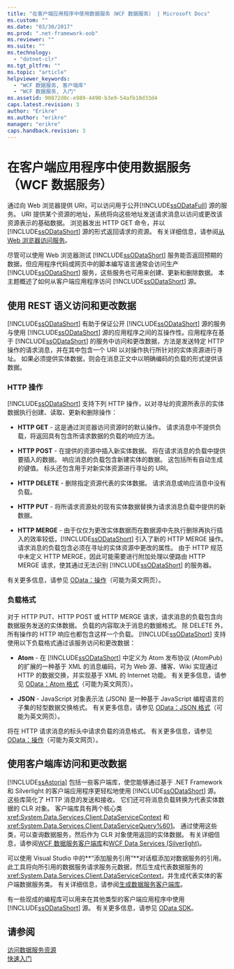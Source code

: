 ```yaml
---
title: "在客户端应用程序中使用数据服务（WCF 数据服务） | Microsoft Docs"
ms.custom: ""
ms.date: "03/30/2017"
ms.prod: ".net-framework-oob"
ms.reviewer: ""
ms.suite: ""
ms.technology: 
  - "dotnet-clr"
ms.tgt_pltfrm: ""
ms.topic: "article"
helpviewer_keywords: 
  - "WCF 数据服务, 客户端库"
  - "WCF 数据服务, 入门"
ms.assetid: 90872d0c-e989-4490-b3e9-54afb10d33d4
caps.latest.revision: 3
author: "Erikre"
ms.author: "erikre"
manager: "erikre"
caps.handback.revision: 3
---
```

# 在客户端应用程序中使用数据服务（WCF 数据服务）
通过向 Web 浏览器提供 URI，可以访问用于公开[!INCLUDE[ssODataFull](../../../../includes/ssodatafull-md.md)] 源的服务。  URI 提供某个资源的地址，系统将向这些地址发送请求消息以访问或更改该资源表示的基础数据。  浏览器发出 HTTP GET 命令，并以 [!INCLUDE[ssODataShort](../../../../includes/ssodatashort-md.md)] 源的形式返回请求的资源。  有关详细信息，请参阅[从 Web 浏览器访问服务](../../../../docs/framework/data/wcf/accessing-the-service-from-a-web-browser-wcf-data-services-quickstart.md)。  
  
 尽管可以使用 Web 浏览器测试 [!INCLUDE[ssODataShort](../../../../includes/ssodatashort-md.md)] 服务能否返回预期的数据，但应用程序代码或网页中的脚本编写语言通常会访问生产 [!INCLUDE[ssODataShort](../../../../includes/ssodatashort-md.md)] 服务，这些服务也可用来创建、更新和删除数据。  本主题概述了如何从客户端应用程序访问 [!INCLUDE[ssODataShort](../../../../includes/ssodatashort-md.md)] 源。  
  
## 使用 REST 语义访问和更改数据  
 [!INCLUDE[ssODataShort](../../../../includes/ssodatashort-md.md)] 有助于保证公开 [!INCLUDE[ssODataShort](../../../../includes/ssodatashort-md.md)] 源的服务与使用 [!INCLUDE[ssODataShort](../../../../includes/ssodatashort-md.md)] 源的应用程序之间的互操作性。应用程序在基于 [!INCLUDE[ssODataShort](../../../../includes/ssodatashort-md.md)] 的服务中访问和更改数据，方法是发送特定 HTTP 操作的请求消息，并在其中包含一个 URI 以对操作执行所针对的实体资源进行寻址。  如果必须提供实体数据，则会在消息正文中以明确编码的负载的形式提供该数据。  
  
### HTTP 操作  
 [!INCLUDE[ssODataShort](../../../../includes/ssodatashort-md.md)] 支持下列 HTTP 操作，以对寻址的资源所表示的实体数据执行创建、读取、更新和删除操作：  
  
-   **HTTP GET** \- 这是通过浏览器访问资源时的默认操作。  请求消息中不提供负载，将返回具有包含所请求数据的负载的响应方法。  
  
-   **HTTP POST** \- 在提供的资源中插入新实体数据。  将在请求消息的负载中提供要插入的数据。  响应消息的负载包含新建实体的数据。  这包括所有自动生成的键值。  标头还包含用于对新实体资源进行寻址的 URI。  
  
-   **HTTP DELETE** \- 删除指定资源代表的实体数据。  请求消息或响应消息中没有负载。  
  
-   **HTTP PUT** \- 将所请求资源处的现有实体数据替换为请求消息负载中提供的新数据。  
  
-   **HTTP MERGE** \- 由于仅仅为更改实体数据而在数据源中先执行删除再执行插入的效率较低，[!INCLUDE[ssODataShort](../../../../includes/ssodatashort-md.md)] 引入了新的 HTTP MERGE 操作。  请求消息的负载包含必须在寻址的实体资源中更改的属性。  由于 HTTP 规范中未定义 HTTP MERGE，因此可能需要进行附加处理以便路由 HTTP MERGE 请求，使其通过无法识别 [!INCLUDE[ssODataShort](../../../../includes/ssodatashort-md.md)] 的服务器。  
  
 有关更多信息，请参见 [OData：操作](http://go.microsoft.com/fwlink/?LinkId=185792)（可能为英文网页）。  
  
### 负载格式  
 对于 HTTP PUT、HTTP POST 或 HTTP MERGE 请求，请求消息的负载包含向数据服务发送的实体数据。  负载的内容取决于消息的数据格式。  除 DELETE 外，所有操作的 HTTP 响应也都包含这样一个负载。  [!INCLUDE[ssODataShort](../../../../includes/ssodatashort-md.md)] 支持使用以下负载格式通过该服务访问和更改数据：  
  
-   **Atom** \- 在 [!INCLUDE[ssODataShort](../../../../includes/ssodatashort-md.md)] 中定义为 Atom 发布协议 \(AtomPub\) 的扩展的一种基于 XML 的消息编码，可为 Web 源、播客、Wiki 实现通过 HTTP 的数据交换，并实现基于 XML 的 Internet 功能。  有关更多信息，请参见 [OData：Atom 格式](http://go.microsoft.com/fwlink/?LinkId=185794)（可能为英文网页）。  
  
-   **JSON** \- JavaScript 对象表示法 \(JSON\) 是一种基于 JavaScript 编程语言的子集的轻型数据交换格式。  有关更多信息，请参见 [OData：JSON 格式](http://go.microsoft.com/fwlink/?LinkId=185795)（可能为英文网页）。  
  
 将在 HTTP 请求消息的标头中请求负载的消息格式。  有关更多信息，请参见 [OData：操作](http://go.microsoft.com/fwlink/?LinkID=185792)（可能为英文网页）。  
  
## 使用客户端库访问和更改数据  
 [!INCLUDE[ssAstoria](../../../../includes/ssastoria-md.md)] 包括一些客户端库，使您能够通过基于 .NET Framework 和 Silverlight 的客户端应用程序更轻松地使用 [!INCLUDE[ssODataShort](../../../../includes/ssodatashort-md.md)] 源。  这些库简化了 HTTP 消息的发送和接收。  它们还可将消息负载转换为代表实体数据的 CLR 对象。  客户端库具有两个核心类 <xref:System.Data.Services.Client.DataServiceContext> 和 <xref:System.Data.Services.Client.DataServiceQuery%601>。  通过使用这些类，可以查询数据服务，然后作为 CLR 对象使用返回的实体数据。  有关详细信息，请参阅[WCF 数据服务客户端库](../../../../docs/framework/data/wcf/wcf-data-services-client-library.md)和[WCF Data Services \(Silverlight\)](http://msdn.microsoft.com/zh-cn/c0cd9f4b-1372-48e4-9935-c8421239da30)。  
  
 可以使用 Visual Studio 中的**“添加服务引用”**对话框添加对数据服务的引用。  此工具将向所引用的数据服务请求服务元数据，然后生成代表数据服务的 <xref:System.Data.Services.Client.DataServiceContext>，并生成代表实体的客户端数据服务类。  有关详细信息，请参阅[生成数据服务客户端库](../../../../docs/framework/data/wcf/generating-the-data-service-client-library-wcf-data-services.md)。  
  
 有一些现成的编程库可以用来在其他类型的客户端应用程序中使用 [!INCLUDE[ssODataShort](../../../../includes/ssodatashort-md.md)] 源。  有关更多信息，请参见 [OData SDK](http://go.microsoft.com/fwlink/?LinkId=185796)。  
  
## 请参阅  
 [访问数据服务资源](../../../../docs/framework/data/wcf/accessing-data-service-resources-wcf-data-services.md)   
 [快速入门](../../../../docs/framework/data/wcf/quickstart-wcf-data-services.md)